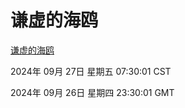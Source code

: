 # 谦虚的海鸥
[谦虚的海鸥](http://219.139.198.207:56308/qxdho/course/base/hotlink/index.php)

2024年 09月 27日 星期五 07:30:01 CST

2024年 09月 26日 星期四 23:30:01 GMT
